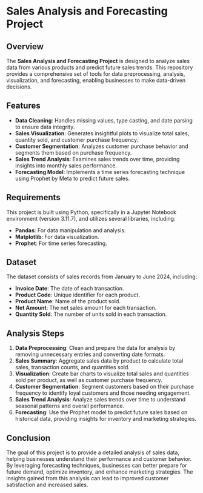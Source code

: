 # Sales Analysis and Forecasting Project

## Overview
The **Sales Analysis and Forecasting Project** is designed to analyze sales data from various products and predict future sales trends. This repository provides a comprehensive set of tools for data preprocessing, analysis, visualization, and forecasting, enabling businesses to make data-driven decisions.

## Features
- **Data Cleaning**: Handles missing values, type casting, and date parsing to ensure data integrity.
- **Sales Visualization**: Generates insightful plots to visualize total sales, quantity sold, and customer purchase frequency.
- **Customer Segmentation**: Analyzes customer purchase behavior and segments them based on purchase frequency.
- **Sales Trend Analysis**: Examines sales trends over time, providing insights into monthly sales performance.
- **Forecasting Model**: Implements a time series forecasting technique using Prophet by Meta to predict future sales.

## Requirements
This project is built using Python, specifically in a Jupyter Notebook environment (version 3.11.7), and utilizes several libraries, including:
- **Pandas**: For data manipulation and analysis.
- **Matplotlib**: For data visualization.
- **Prophet**: For time series forecasting.

## Dataset
The dataset consists of sales records from January to June 2024, including:
- **Invoice Date**: The date of each transaction.
- **Product Code**: Unique identifier for each product.
- **Product Name**: Name of the product sold.
- **Net Amount**: The net sales amount for each transaction.
- **Quantity Sold**: The number of units sold in each transaction.

## Analysis Steps
1. **Data Preprocessing**: Clean and prepare the data for analysis by removing unnecessary entries and converting date formats.
2. **Sales Summary**: Aggregate sales data by product to calculate total sales, transaction counts, and quantities sold.
3. **Visualization**: Create bar charts to visualize total sales and quantities sold per product, as well as customer purchase frequency.
4. **Customer Segmentation**: Segment customers based on their purchase frequency to identify loyal customers and those needing engagement.
5. **Sales Trend Analysis**: Analyze sales trends over time to understand seasonal patterns and overall performance.
6. **Forecasting**: Use the Prophet model to predict future sales based on historical data, providing insights for inventory and marketing strategies.

## Conclusion
The goal of this project is to provide a detailed analysis of sales data, helping businesses understand their performance and customer behavior. By leveraging forecasting techniques, businesses can better prepare for future demand, optimize inventory, and enhance marketing strategies. The insights gained from this analysis can lead to improved customer satisfaction and increased sales.
